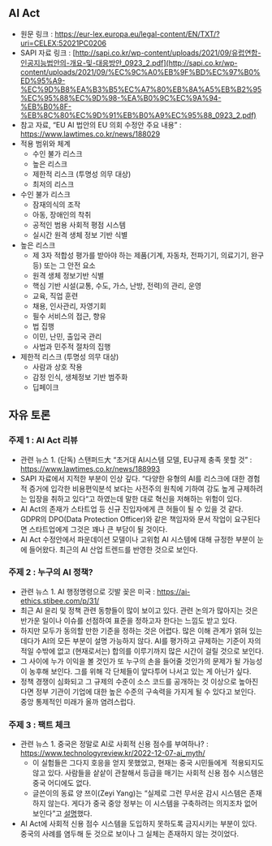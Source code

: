 ## AI Act
- 원문 링크 : https://eur-lex.europa.eu/legal-content/EN/TXT/?uri=CELEX:52021PC0206
- SAPI 자료 링크 : [http://sapi.co.kr/wp-content/uploads/2021/09/유럽연합-인공지능법안의-개요-및-대응방안_0923_2.pdf](http://sapi.co.kr/wp-content/uploads/2021/09/%EC%9C%A0%EB%9F%BD%EC%97%B0%ED%95%A9-%EC%9D%B8%EA%B3%B5%EC%A7%80%EB%8A%A5%EB%B2%95%EC%95%88%EC%9D%98-%EA%B0%9C%EC%9A%94-%EB%B0%8F-%EB%8C%80%EC%9D%91%EB%B0%A9%EC%95%88_0923_2.pdf)
- 참고 자료, “EU AI 법안의 EU 의회 수정안 주요 내용” : https://www.lawtimes.co.kr/news/188029
- 적용 범위와 체계
    - 수인 불가 리스크
    - 높은 리스크
    - 제한적 리스크 (투명성 의무 대상)
    - 최저의 리스크
- 수인 불가 리스크
    - 잠재의식의 조작
    - 아동, 장애인의 착취
    - 공적인 범용 사회적 평점 시스템
    - 실시간 원격 생체 정보 기반 식별
- 높은 리스크
    - 제 3자 적합성 평가를 받아야 하는 제품(기계, 자동차, 전파기기, 의료기기, 완구 등) 또는 그 안전 요소
    - 원격 생체 정보기반 식별
    - 핵심 기반 시설(교통, 수도, 가스, 난방, 전력)의 관리, 운영
    - 교육, 직업 훈련
    - 채용, 인사관리, 자영기회
    - 필수 서비스의 접근, 향유
    - 법 집행
    - 이민, 난민, 출입국 관리
    - 사법과 민주적 절차의 집행
- 제한적 리스크 (투명성 의무 대상)
    - 사람과 상호 작용
    - 감정 인식, 생체정보 기반 범주화
    - 딥페이크

## 자유 토론
### 주제 1 : AI Act 리뷰
- 관련 뉴스 1. (단독) 스탠퍼드大 “초거대 AI시스템 모델, EU규제 충족 못할 것” : https://www.lawtimes.co.kr/news/188993
- SAPI 자료에서 지적한 부분이 인상 깊다. “다양한 유형의 AI를 리스크에 대한 경험적 증거에 입각한 비용편익분석 보다는 사전주의 원칙에 기하여 강도 높게 규제하려는 입장을 취하고 있다“고 하였는데 말한 대로 혁신을 저해하는 위험이 있다.
- AI Act의 존재가 스타트업 등 신규 진입자에게 큰 허들이 될 수 있을 것 같다. GDPR의 DPO(Data Protection Officer)와 같은 책임자와 문서 작업이 요구된다면 스타트업에게 그것은 꽤나 큰 부담이 될 것이다.
- AI Act 수정안에서 파운데이션 모델이나 고위험 AI 시스템에 대해 규정한 부분이 눈에 들어왔다. 최근의 AI 산업 트렌드를 반영한 것으로 보인다.

### 주제 2 : 누구의 AI 정책?
- 관련 뉴스 1. AI 행정명령으로 깃발 꽂은 미국 : https://ai-ethics.stibee.com/p/31/
- 최근 AI 윤리 및 정책 관련 동향들이 많이 보이고 있다. 관련 논의가 많아지는 것은 반가운 일이나 이슈를 선점하여 표준을 정하고자 한다는 느낌도 받고 있다.
- 하지만 모두가 동의할 만한 기준을 정하는 것은 어렵다. 많은 이해 관계가 얽혀 있는 데다가 AI의 모든 부분이 설명 가능하지 않다. AI를 평가하고 규제하는 기준이 자의적일 수밖에 없고 (현재로서는) 합의를 이루기까지 많은 시간이 걸릴 것으로 보인다.
- 그 사이에 누가 이익을 볼 것인가 또 누구의 손을 들어줄 것인가의 문제가 될 가능성이 농후해 보인다. 그를 위해 각 단체들이 앞다투어 나서고 있는 게 아닌가 싶다.
- 정책 경쟁이 심화되고 그 규제의 수준이 소스 코드를 공개하는 것 이상으로 높아진다면 정부 기관이 기업에 대한 높은 수준의 구속력을 가지게 될 수 있다고 보인다. 중앙 통제적인 미래가 올까 염려스럽다.

### 주제 3 : 팩트 체크
- 관련 뉴스 1. 중국은 정말로 AI로 사회적 신용 점수를 부여하나? : https://www.technologyreview.kr/2022-12-07-ai_myth/
    - 이 실험들은 그다지 호응을 얻지 못했었고, 현재는 중국 시민들에게  적용되지도 않고 있다. 사람들을 샅샅이 관찰해서 등급을 매기는 사회적 신용 점수 시스템은 중국 어디에도 없다.
    - 글쓴이의 동료 양 쯔이(Zeyi Yang)는 “실제로 그런 무서운 감시 시스템은 존재하지 않는다. 게다가 중국 중앙 정부는 이 시스템을 구축하려는 의지조차 없어 보인다”고 [설명](https://www.technologyreview.com/2022/11/22/1063605/china-announced-a-new-social-credit-law-what-does-it-mean/)했다.
- AI Act에 사회적 신용 점수 시스템을 도입하지 못하도록 금지시키는 부분이 있다. 중국의 사례를 염두해 둔 것으로 보이나 그 실체는 존재하지 않는 것이었다.